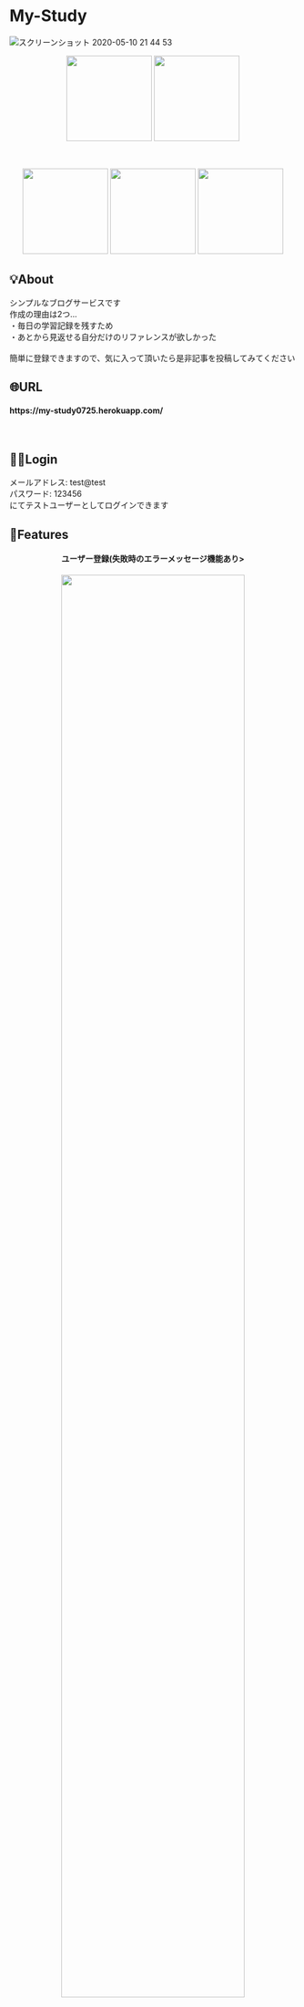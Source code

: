 # My-Study  
![スクリーンショット 2020-05-10 21 44 53](https://user-images.githubusercontent.com/61225885/81499738-afff7f80-9308-11ea-8aea-fe4904cfa14c.png)
<p align="center">
<img src="https://user-images.githubusercontent.com/61225885/81501161-bd6d3780-9311-11ea-908e-edc86a1a42e0.png" width="150px">
<img src="https://user-images.githubusercontent.com/61225885/81501164-bfcf9180-9311-11ea-9afb-262bba7e2968.png" width="150px">
</p><br>
<p align="center">
<img src="https://user-images.githubusercontent.com/61225885/81500769-4171f000-930f-11ea-8124-67417f6a4329.png" width="150px"> <img src="https://user-images.githubusercontent.com/61225885/81500827-adecef00-930f-11ea-822b-a82f0aa3b68f.png" width="150px"> <img src="https://user-images.githubusercontent.com/61225885/81500946-5602b800-9310-11ea-979f-72ffcc402093.png" width="150px">
</p>

## 💡About
シンプルなブログサービスです<br>
作成の理由は2つ...<br>
・毎日の学習記録を残すため<br>
・あとから見返せる自分だけのリファレンスが欲しかった<br><br>
簡単に登録できますので、気に入って頂いたら是非記事を投稿してみてください

## 🌐URL
<h4>https://my-study0725.herokuapp.com/</h4><br>

## 🏃‍♂️Login
メールアドレス: test@test<br>
パスワード: 123456<br>
にてテストユーザーとしてログインできます<br>

## 👀Features
<h4 align="center">ユーザー登録(失敗時のエラーメッセージ機能あり></h4>

<div align="center">
<img src="https://user-images.githubusercontent.com/61225885/81524412-1083d080-938c-11ea-9ae0-90a8bd908e1b.gif" width="80%">
</div>

<h4 align="center">aboutボタン(簡単なアプリ紹介の表示)></h4>

<div align="center">
<img src="https://user-images.githubusercontent.com/61225885/81525174-c819e200-938e-11ea-8668-110088808026.gif" width="80%">
</div>

<h4 align="center">ブログの投稿、編集、削除</h4>

<div align="center">
<img src="https://user-images.githubusercontent.com/61225885/81527736-023ab200-9396-11ea-99f2-43fa1404d1b1.gif" width="80%">
</div>

<h4 align="center">自身の投稿一覧・他のユーザーの投稿一覧</h4>

<div align="center">
<img src="https://user-images.githubusercontent.com/61225885/81528250-3c588380-9397-11ea-90f0-6401bf83aab0.gif" width="80%">
</div>

## 📲responsive
<div align="center">
<img src="https://user-images.githubusercontent.com/61225885/82015230-3c1ef780-96b9-11ea-8c1b-330f54d62b75.gif">
</div>

## 🤔今後実装したい機能
・インクリメンタルサーチを利用した記事の検索機能<br>
・現在のaboutボタンを消去し、ハンバーガーメニューの作成

## 😃Auther

- [Github](https://github.com/hosa-ichi)
